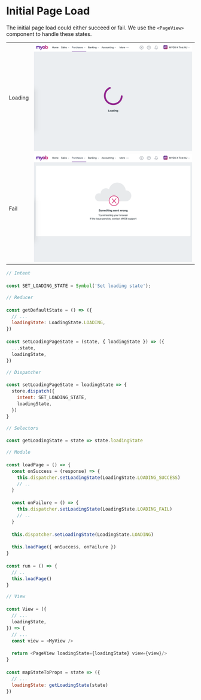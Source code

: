 # Initial Page Load

The initial page load could either succeed or fail. We use the `<PageView>` component to handle these states.

| | |
| - | - |
Loading | ![Loading](images/initial-page-load-loading.png)
Fail | ![Failed](images/initial-page-load-fail.png)

```js
// Intent

const SET_LOADING_STATE = Symbol('Set loading state');
```

```js
// Reducer

const getDefaultState = () => ({
  // ...
  loadingState: LoadingState.LOADING,
})

const setLoadingPageState = (state, { loadingState }) => ({
  ...state,
  loadingState,
})
```

```js
// Dispatcher

const setLoadingPageState = loadingState => {
  store.dispatch({
    intent: SET_LOADING_STATE,
    loadingState,
  })
}
```

```js
// Selectors

const getLoadingState = state => state.loadingState
```

```js
// Module

const loadPage = () => {
  const onSuccess = (response) => {
    this.dispatcher.setLoadingState(LoadingState.LOADING_SUCCESS)
    // ..
  }

  const onFailure = () => {
    this.dispatcher.setLoadingState(LoadingState.LOADING_FAIL)
    // ..
  }

  this.dispatcher.setLoadingState(LoadingState.LOADING)

  this.loadPage({ onSuccess, onFailure })
}

const run = () => {
  // ..
  this.loadPage()
}
```

```js
// View

const View = ({
  // ...
  loadingState,
}) => {
  // ...
  const view = <MyView />

  return <PageView loadingState={loadingState} view={view}/>
}

const mapStateToProps = state => ({
  // ...
  loadingState: getLoadingState(state)
})
```
